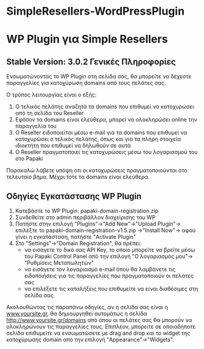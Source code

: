 # SimpleResellers-WordPressPlugin
WP Plugin για Simple Resellers
================================
Stable Version: 3.0.2
Γενικές Πληροφορίες
--------------------

Ενσωματώνοντας το WP Plugin στη σελίδα σας, θα μπορείτε να δέχεστε παραγγελίες για κατοχύρωση domains από τους πελάτες σας.

Ο τρόπος λειτουργίας είναι ο εξής:

1. Ο τελικός πελάτης αναζητά τα domains που επιθυμεί να κατοχυρώσει από τη σελίδα του Reseller
2. Εφόσον τα domains είναι ελεύθερα, μπορεί να ολοκληρώσει online την παραγγελία του
3. Ο Reseller ειδοποιείται μέσω e-mail για τα domains που επιθυμεί να κατοχυρώσει ο τελικός πελάτης, όπως και για τα πλήρη στοιχεία ιδιοκτήτη που επιθυμεί να δηλωθούν σε αυτά
4. Ο Reseller πραγματοποιεί τις κατοχυρώσεις μέσω του λογαριασμού του στο Papaki

Παρακαλώ λάβετε υπόψη οτι οι κατοχυρώσεις πραγματοποιούνται στο τελευταίο βήμα. Μέχρι τότε τα domains είναι ελεύθερα.

Οδηγίες Εγκατάστασης WP Plugin
------------------------------

1. Κατεβάστε το WP Plugin: papaki-domain-registration.zip
2. Συνδεθείτε στο admin περιβάλλον διαχείρισης του WP
3. Πατήστε στην επιλογή "Plugins"->"Add New"->"Upload Plugin"-> επιλέξτε το papaki-domain-registration-v1.5.zip ->"Install Now"-> αφού γίνει η εγκατάσταση, πατήστε "Activate Plugin"
4. Στο "Settings"->"Domain Registration", θα πρέπει:
	* να εισάγετε το δικό σας API Key, το οποίο μπορείτε να βρείτε μέσω του Papaki Control Panel από την επιλογή "Ο λογαριασμός μου"-> "Ρυθμίσεις Μεταπωλητών"
	* να εισάγετε τον λογαριασμό e-mail όπου θα λαμβάνετε τις ειδοποιήσεις για τις παραγγελίες που πραγματοποιούν οι πελάτες σας
	* να επιλέξετε τις καταλήξεις που επιθυμείτε να είναι διαθέσιμες στη σελίδα σας
	
Ακολουθώντας τις παραπάνω οδηγίες, αν η σελίδα σας είναι η www.yoursite.gr, θα δημιουργηθεί αυτομάτως η σελίδα http://www.yoursite.gr/domains από όπου οι πελάτες σας θα μπορούν να ολοκληρώνουν τις παραγγελίες τους.
Επιπλέον, μπορείτε σε οποιαδήποτε σελίδα επιθυμείτε να ενσωματώσετε με drag and drop και το widget της κατοχύρωσης domain από την επιλογή "Appearance"->"Widgets".
